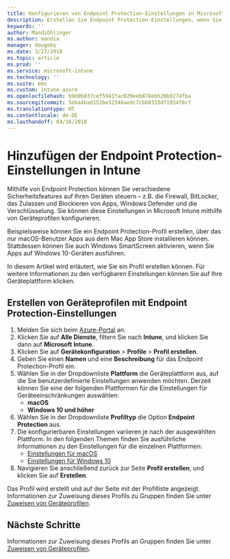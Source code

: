 ```yaml
---
title: Konfigurieren von Endpoint Protection-Einstellungen in Microsoft Intune – Azure | Microsoft-Dokumentation
description: Erstellen Sie Endpoint Protection-Einstellungen, wenn Sie in Microsoft Intune ein macOS- oder Windows 10-Geräteprofil erstellen.
keywords: ''
author: MandiOhlinger
ms.author: mandia
manager: dougeby
ms.date: 3/27/2018
ms.topic: article
ms.prod: ''
ms.service: microsoft-intune
ms.technology: ''
ms.suite: ems
ms.custom: intune-azure
ms.openlocfilehash: b960b837cef5941fac829eeb878eb520b0274fba
ms.sourcegitcommit: 5eba4bad151be32346aedc7cbb0333d71934f8cf
ms.translationtype: HT
ms.contentlocale: de-DE
ms.lasthandoff: 04/16/2018
---
```

# <a name="add-endpoint-protection-settings-in-intune"></a>Hinzufügen der Endpoint Protection-Einstellungen in Intune

Mithilfe von Endpoint Protection können Sie verschiedene Sicherheitsfeatures auf Ihren Geräten steuern – z.B. die Firewall, BitLocker, das Zulassen und Blockieren von Apps, Windows Defender und die Verschlüsselung. Sie können diese Einstellungen in Microsoft Intune mithilfe von Geräteprofilen konfigurieren.

Beispielsweise können Sie ein Endpoint Protection-Profil erstellen, über das nur macOS-Benutzer Apps aus dem Mac App Store installieren können. Stattdessen können Sie auch Windows SmartScreen aktivieren, wenn Sie Apps auf Windows 10-Geräten ausführen.

In diesem Artikel wird erläutert, wie Sie ein Profil erstellen können. Für weitere Informationen zu den verfügbaren Einstellungen können Sie auf Ihre Geräteplattform klicken.

## <a name="create-a-device-profile-containing-endpoint-protection-settings"></a>Erstellen von Geräteprofilen mit Endpoint Protection-Einstellungen

1. Melden Sie sich beim [Azure-Portal](https://portal.azure.com) an.
2. Klicken Sie auf **Alle Dienste**, filtern Sie nach **Intune**, und klicken Sie dann auf **Microsoft Intune**.
3. Klicken Sie auf **Gerätekonfiguration** > **Profile** > **Profil erstellen**.
4. Geben Sie einen **Namen** und eine **Beschreibung** für das Endpoint Protection-Profil ein.
5. Wählen Sie in der Dropdownliste **Plattform** die Geräteplattform aus, auf die Sie benutzerdefinierte Einstellungen anwenden möchten. Derzeit können Sie eine der folgenden Plattformen für die Einstellungen für Geräteeinschränkungen auswählen:
   - **macOS**
   - **Windows 10 und höher**
6. Wählen Sie in der Dropdownliste **Profiltyp** die Option **Endpoint Protection** aus. 
7. Die konfigurierbaren Einstellungen variieren je nach der ausgewählten Plattform. In den folgenden Themen finden Sie ausführliche Informationen zu den Einstellungen für die einzelnen Plattformen:
   - [Einstellungen für macOS](endpoint-protection-macos.md)
   - [Einstellungen für Windows 10](endpoint-protection-windows-10.md)
8. Navigieren Sie anschließend zurück zur Seite **Profil erstellen**, und klicken Sie auf **Erstellen**.

Das Profil wird erstellt und auf der Seite mit der Profilliste angezeigt. Informationen zur Zuweisung dieses Profils zu Gruppen finden Sie unter [Zuweisen von Geräteprofilen](device-profile-assign.md).

## <a name="next-steps"></a>Nächste Schritte
Informationen zur Zuweisung dieses Profils an Gruppen finden Sie unter [Zuweisen von Geräteprofilen](device-profile-assign.md).
